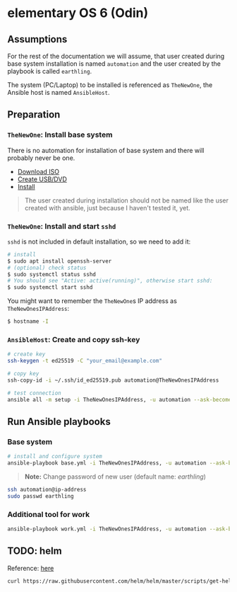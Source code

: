 # elementary OS 6 (Odin)

## Assumptions

For the rest of the documentation we will assume, that user created during
base system installation is named `automation` and the user created by the
playbook is called `earthling`.

The system (PC/Laptop) to be installed is referenced as `TheNewOne`, the Ansible
host is named `AnsibleHost`.

## Preparation

### `TheNewOne`: Install base system

There is no automation for installation of base system and there will probably never be one.

- [Download ISO](https://elementary.io/)
- [Create USB/DVD](https://elementary.io/docs/installation#creating-an-installation-medium)
- [Install](https://elementary.io/docs/installation#choose-operating-system)

> The user created during installation should not be named like the user
created with ansible, just because I haven't tested it, yet.

### `TheNewOne`: Install and start `sshd`

`sshd` is not included in default installation, so we need to add it:

```bash
# install
$ sudo apt install openssh-server
# (optional) check status
$ sudo systemctl status sshd
# You should see "Active: active(running)", otherwise start sshd:
$ sudo systemctl start sshd
```

You might want to remember the `TheNewOne`s IP address as `TheNewOnesIPAddress`:
```bash
$ hostname -I
```

### `AnsibleHost`: Create and copy ssh-key

```bash
# create key
ssh-keygen -t ed25519 -C "your_email@example.com"

# copy key
ssh-copy-id -i ~/.ssh/id_ed25519.pub automation@TheNewOnesIPAddress

# test connection
ansible all -m setup -i TheNewOnesIPAddress, -u automation --ask-become-pass
```

## Run Ansible playbooks

### Base system

```bash
# install and configure system
ansible-playbook base.yml -i TheNewOnesIPAddress, -u automation --ask-become-pass
```

> **Note:** Change password of new user (default name: *earthling*)

```bash
ssh automation@ip-address
sudo passwd earthling
```

### Additional tool for work

```bash
ansible-playbook work.yml -i TheNewOnesIPAddress, -u automation --ask-become-pass
```

## TODO: helm

Reference: [here](https://helm.sh/docs/intro/install/#from-script)

```bash
curl https://raw.githubusercontent.com/helm/helm/master/scripts/get-helm-3 | bash
```
